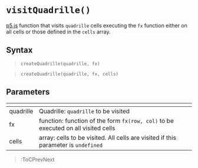 # `visitQuadrille()`

[p5.js](https://p5js.org/) function that visits `quadrille` cells executing the `fx` function either on all cells or those defined in the `cells` array.

## Syntax

> `createQuadrille(quadrille, fx)`

> `createQuadrille(quadrille, fx, cells)`

## Parameters

| <!-- -->      | <!-- -->                                                                           |
|---------------|------------------------------------------------------------------------------------|
| quadrille     | Quadrille: `quadrille` to be visited                                               |
| fx            | function: function of the form `fx(row, col)` to be executed on all visited cells  |
| cells         | array: cells to be visited. All cells are visited if this parameter is `undefined` |

> :ToCPrevNext